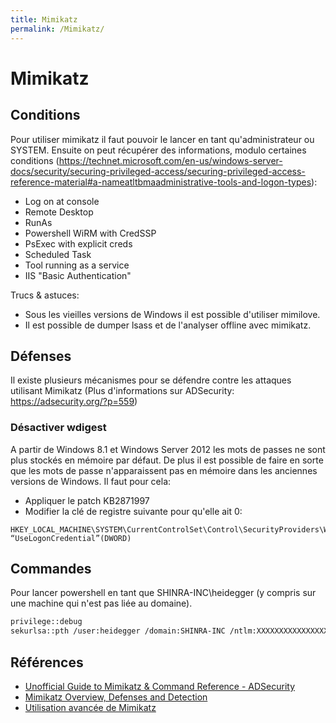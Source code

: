 ```yaml
---
title: Mimikatz
permalink: /Mimikatz/
---
```


# Mimikatz

Conditions
----------

Pour utiliser mimikatz il faut pouvoir le lancer en tant qu'administrateur ou SYSTEM. Ensuite on peut récupérer des informations, modulo certaines conditions (https://technet.microsoft.com/en-us/windows-server-docs/security/securing-privileged-access/securing-privileged-access-reference-material#a-nameatltbmaadministrative-tools-and-logon-types):

-   Log on at console
-   Remote Desktop
-   RunAs
-   Powershell WiRM with CredSSP
-   PsExec with explicit creds
-   Scheduled Task
-   Tool running as a service
-   IIS "Basic Authentication"

Trucs & astuces:
- Sous les vieilles versions de Windows il est possible d'utiliser mimilove.
- Il est possible de dumper lsass et de l'analyser offline avec mimikatz.

Défenses
--------

Il existe plusieurs mécanismes pour se défendre contre les attaques utilisant Mimikatz (Plus d'informations sur ADSecurity: <https://adsecurity.org/?p=559>)

### Désactiver wdigest

A partir de Windows 8.1 et Windows Server 2012 les mots de passes ne sont plus stockés en mémoire par défaut. De plus il est possible de faire en sorte que les mots de passe n'apparaissent pas en mémoire dans les anciennes versions de Windows. Il faut pour cela:

-   Appliquer le patch KB2871997
-   Modifier la clé de registre suivante pour qu'elle ait 0:

``` text
HKEY_LOCAL_MACHINE\SYSTEM\CurrentControlSet\Control\SecurityProviders\WDigest “UseLogonCredential”(DWORD)
```

Commandes
---------

Pour lancer powershell en tant que SHINRA-INC\\heidegger (y compris sur une machine qui n'est pas liée au domaine).

``` bash
privilege::debug
sekurlsa::pth /user:heidegger /domain:SHINRA-INC /ntlm:XXXXXXXXXXXXXXXX /run:powershell.exe
```

Références
----------

-   [Unofficial Guide to Mimikatz & Command Reference - ADSecurity](https://adsecurity.org/?page_id=1821)
-   [Mimikatz Overview, Defenses and Detection](https://www.sans.org/reading-room/whitepapers/detection/mimikatz-overview-defenses-detection-36780)
-   [Utilisation avancée de Mimikatz](http://connect.ed-diamond.com/MISC/MISC-066/Utilisation-avancee-de-Mimikatz)

